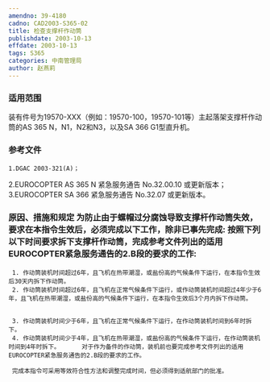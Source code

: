 ```yaml
---
amendno: 39-4180
cadno: CAD2003-S365-02
title: 检查支撑杆作动筒
publishdate: 2003-10-13
effdate: 2003-10-13
tags: S365
categories: 中南管理局
author: 赵燕莉
---
```


### 适用范围 
装有件号为19570-XXX（例如：19570-100，19570-101等）主起落架支撑杆作动筒的AS 365 N，N1，N2和N3，以及SA 366 G1型直升机。

### 参考文件
    1.DGAC 2003-321(A)； 
2.EUROCOPTER AS 365 N 紧急服务通告 No.32.00.10 或更新版本；
    3.EUROCOPTER SA 366 紧急服务通告 No.32.07 或更新版本。

### 原因、措施和规定 为防止由于螺帽过分腐蚀导致支撑杆作动筒失效，要求在本指令生效后，必须完成以下工作，除非已事先完成:     按照下列以下时间要求拆下支撑杆作动筒，完成参考文件列出的适用EUROCOPTER紧急服务通告的2.B段的要求的工作: 
     1. 作动筒装机时间超过6年，且飞机在热带潮湿，或盐份高的气候条件下运行，在本指令生效后30天内拆下作动筒。 
     2. 作动筒装机时间超过6年，且飞机在正常气候条件下运行，或作动筒装机时间超过4年少于6年，且飞机在热带潮湿，或盐份高的气候条件下运行，在本指令生效后3个月内拆下作动筒。 

  
     3. 作动筒装机时间少于6年，且飞机在正常气候条件下运行，在作动筒装机时间到6年时拆下。 
     4. 作动筒装机时间少于4年，且飞机在热带潮湿，或盐份高的气候条件下运行，在作动筒装机时间到4年时拆下。      对于作为备件的作动筒，装机前也要完成参考文件列出的适用EUROCOPTER紧急服务通告的2.B段的要求的工作。 

     完成本指令可采用等效符合性方法和调整完成时间，但必须得到适航部门的批准。 
